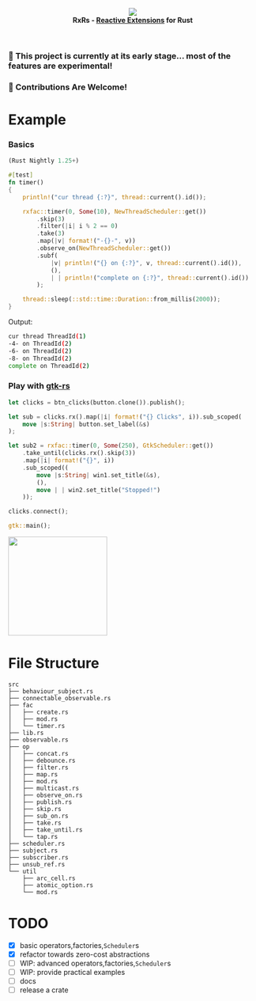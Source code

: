 <p align="center">
<img src="https://github.com/yingDev/rxrs/blob/master/assets/logo.png?raw=true">
<br>
    <b> RxRs - <a href="http://reactivex.io"> Reactive Extensions</a> for Rust </b>
</p>
<br>

### 🌱  This project is currently at its early stage... most of the features are experimental!
### 🦀  Contributions Are Welcome!

# Example
### Basics
```rust
(Rust Nightly 1.25+)

#[test]
fn timer()
{
    println!("cur thread {:?}", thread::current().id());

    rxfac::timer(0, Some(10), NewThreadScheduler::get())
        .skip(3)
        .filter(|i| i % 2 == 0)
        .take(3)
        .map(|v| format!("-{}-", v))
        .observe_on(NewThreadScheduler::get())
        .subf(
            |v| println!("{} on {:?}", v, thread::current().id()),
            (),
            | | println!("complete on {:?}", thread::current().id())
        );

    thread::sleep(::std::time::Duration::from_millis(2000));
}
```
Output:
```bash
cur thread ThreadId(1)
-4- on ThreadId(2)
-6- on ThreadId(2)
-8- on ThreadId(2)
complete on ThreadId(2)
```

### Play with [gtk-rs](https://github.com/gtk-rs/gtk) 
```rust 
let clicks = btn_clicks(button.clone()).publish();

let sub = clicks.rx().map(|i| format!("{} Clicks", i)).sub_scoped(
    move |s:String| button.set_label(&s)
);

let sub2 = rxfac::timer(0, Some(250), GtkScheduler::get())
    .take_until(clicks.rx().skip(3))
    .map(|i| format!("{}", i))
    .sub_scoped((
        move |s:String| win1.set_title(&s),
        (),
        move | | win2.set_title("Stopped!")
    ));

clicks.connect();

gtk::main();
```
<img width="200" src="https://github.com/yingDev/rxrs/blob/master/assets/gtk.gif?raw=true">

# File Structure
```
src
├── behaviour_subject.rs
├── connectable_observable.rs
├── fac
│   ├── create.rs
│   ├── mod.rs
│   └── timer.rs
├── lib.rs
├── observable.rs
├── op
│   ├── concat.rs
│   ├── debounce.rs
│   ├── filter.rs
│   ├── map.rs
│   ├── mod.rs
│   ├── multicast.rs
│   ├── observe_on.rs
│   ├── publish.rs
│   ├── skip.rs
│   ├── sub_on.rs
│   ├── take.rs
│   ├── take_until.rs
│   └── tap.rs
├── scheduler.rs
├── subject.rs
├── subscriber.rs
├── unsub_ref.rs
└── util
    ├── arc_cell.rs
    ├── atomic_option.rs
    └── mod.rs

```

# TODO
- [x] basic operators,factories,`Scheduler`s
- [x] refactor towards zero-cost abstractions
- [ ] WIP: advanced operators,factories,`Scheduler`s
- [ ] WIP: provide practical examples
- [ ] docs
- [ ] release a crate
